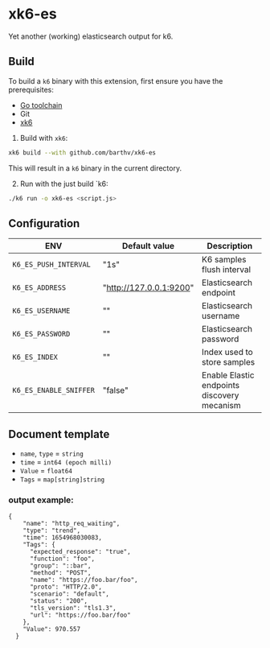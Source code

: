 # xk6-es
Yet another (working) elasticsearch output for k6.

## Build

To build a `k6` binary with this extension, first ensure you have the prerequisites:

- [Go toolchain](https://go101.org/article/go-toolchain.html)
- Git
- [xk6](https://github.com/grafana/xk6)

1. Build with `xk6`:

```bash
xk6 build --with github.com/barthv/xk6-es
```

This will result in a `k6` binary in the current directory.

2. Run with the just build `k6:

```bash
./k6 run -o xk6-es <script.js>
```

## Configuration
| ENV | Default value | Description |
|-----|---------------|-------------|
| `K6_ES_PUSH_INTERVAL`  | "1s"                    | K6 samples flush interval |
| `K6_ES_ADDRESS`        | "http://127.0.0.1:9200" | Elasticsearch endpoint |
| `K6_ES_USERNAME`       | ""                      | Elasticsearch username |
| `K6_ES_PASSWORD`       | ""                      | Elasticsearch password |
| `K6_ES_INDEX`          | ""                      | Index used to store samples |
| `K6_ES_ENABLE_SNIFFER` | "false"                 | Enable Elastic endpoints discovery mecanism |

## Document template

* `name`, `type` = `string`
* `time` = `int64 (epoch milli)`
* `Value` = `float64`
* `Tags` = `map[string]string`

### output example:

```
{
    "name": "http_req_waiting",
    "type": "trend",
    "time": 1654968030083,
    "Tags": {
      "expected_response": "true",
      "function": "foo",
      "group": "::bar",
      "method": "POST",
      "name": "https://foo.bar/foo",
      "proto": "HTTP/2.0",
      "scenario": "default",
      "status": "200",
      "tls_version": "tls1.3",
      "url": "https://foo.bar/foo"
    },
    "Value": 970.557
  }
```